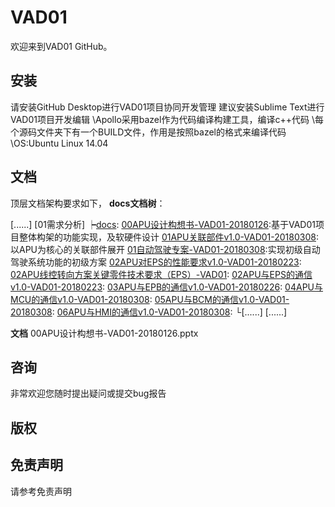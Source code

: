 # VAD01

欢迎来到VAD01 GitHub。

## 安装
请安装GitHub Desktop进行VAD01项目协同开发管理
建议安装Sublime Text进行VAD01项目开发编辑
\\Apollo采用bazel作为代码编译构建工具，编译c++代码
\\每个源码文件夹下有一个BUILD文件，作用是按照bazel的格式来编译代码
\\OS:Ubuntu Linux 14.04

## 文档
顶层文档架构要求如下，
**docs文档树**：

[......]
[01需求分析]
   ┝[docs](01需求分析/docs/specs/):
      [00APU设计构想书-VAD01-20180126](01需求分析/docs/specs/):基于VAD01项目整体构架的功能实现，及软硬件设计
      [01APU关联部件v1.0-VAD01-20180308](01需求分析/docs/specs/):以APU为核心的关联部件展开
      [01自动驾驶专案-VAD01-20180308](01需求分析/docs/specs/):实现初级自动驾驶系统功能的初级方案
      [02APU对EPS的性能要求v1.0-VAD01-20180223](01需求分析/docs/specs/):
      [02APU线控转向方案关键零件技术要求（EPS）-VAD01](01需求分析/docs/specs/):
      [02APU与EPS的通信v1.0-VAD01-20180223](01需求分析/docs/specs/):
      [03APU与EPB的通信v1.0-VAD01-20180226](01需求分析/docs/specs/):
      [04APU与MCU的通信v1.0-VAD01-20180308](01需求分析/docs/specs/):
      [05APU与BCM的通信v1.0-VAD01-20180308](01需求分析/docs/specs/):
      [06APU与HMI的通信v1.0-VAD01-20180308](01需求分析/docs/specs/):
   └[......]
[......]

**文档**
00APU设计构想书-VAD01-20180126.pptx


## 咨询

非常欢迎您随时提出疑问或提交bug报告

## 版权


## 免责声明
请参考免责声明
